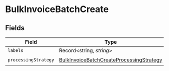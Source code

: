 # BulkInvoiceBatchCreate


## Fields

| Field                                                                                                       | Type                                                                                                        | Required                                                                                                    | Description                                                                                                 |
| ----------------------------------------------------------------------------------------------------------- | ----------------------------------------------------------------------------------------------------------- | ----------------------------------------------------------------------------------------------------------- | ----------------------------------------------------------------------------------------------------------- |
| `labels`                                                                                                    | Record<string, *string*>                                                                                    | :heavy_minus_sign:                                                                                          | N/A                                                                                                         |
| `processingStrategy`                                                                                        | [BulkInvoiceBatchCreateProcessingStrategy](../../models/shared/bulkinvoicebatchcreateprocessingstrategy.md) | :heavy_check_mark:                                                                                          | N/A                                                                                                         |